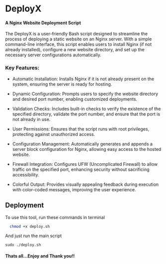 
# DeployX

#### A Nginx Website Deployment Script

The DeployX is a user-friendly Bash script designed to streamline the process of deploying a static website on an Nginx server. With a simple command-line interface, this script enables users to install Nginx (if not already installed), configure a new website directory, and set up the necessary server configurations automatically.



### Key Features:

* Automatic Installation: Installs Nginx if it is not already present on the system, ensuring the server is ready for hosting.

* Dynamic Configuration: Prompts users to specify the website directory and desired port number, enabling customized deployments.

* Validation Checks: Includes built-in checks to verify the existence of the specified directory, validate the port number, and ensure that the port is not already in use.

* User Permissions: Ensures that the script runs with root privileges, protecting against unauthorized access.

* Configuration Management: Automatically generates and appends a server block configuration for Nginx, allowing easy access to the hosted website.

* Firewall Integration: Configures UFW (Uncomplicated Firewall) to allow traffic on the specified port, enhancing security without sacrificing accessibility.

* Colorful Output: Provides visually appealing feedback during execution with color-coded messages, improving the user experience.


## Deployment

To use this tool, run these commands in terminal

```bash
  chmod +x deploy.sh
```

And just run the main script 

```
sudo ./deploy.sh
```

#### Thats all...Enjoy and Thank you!!
